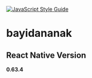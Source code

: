 [![JavaScript Style Guide](https://cdn.rawgit.com/standard/standard/master/badge.svg)](https://github.com/standard/standard)

# bayidananak

## React Native Version
**0.63.4**
